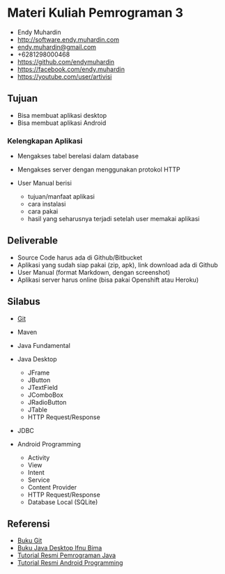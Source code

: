 # Materi Kuliah Pemrograman 3 #

* Endy Muhardin
* http://software.endy.muhardin.com
* endy.muhardin@gmail.com
* +6281298000468
* https://github.com/endymuhardin
* https://facebook.com/endy.muhardin
* https://youtube.com/user/artivisi

## Tujuan ##

* Bisa membuat aplikasi desktop
* Bisa membuat aplikasi Android

### Kelengkapan Aplikasi ###

* Mengakses tabel berelasi dalam database
* Mengakses server dengan menggunakan protokol HTTP
* User Manual berisi

    * tujuan/manfaat aplikasi
    * cara instalasi
    * cara pakai
    * hasil yang seharusnya terjadi setelah user memakai aplikasi

## Deliverable ##

* Source Code harus ada di Github/Bitbucket
* Aplikasi yang sudah siap pakai (zip, apk), link download ada di Github
* User Manual (format Markdown, dengan screenshot)
* Aplikasi server harus online (bisa pakai Openshift atau Heroku)

## Silabus ##

* [Git](http://git-scm.org/)
* Maven
* Java Fundamental
* Java Desktop

    * JFrame
    * JButton
    * JTextField
    * JComboBox
    * JRadioButton
    * JTable
    * HTTP Request/Response

* JDBC
* Android Programming

    * Activity
    * View
    * Intent
    * Service
    * Content Provider
    * HTTP Request/Response
    * Database Local (SQLite)

## Referensi ##

* [Buku Git](http://git-scm.com/book)
* [Buku Java Desktop Ifnu Bima](http://project-template.googlecode.com/files/Java%20Desktop%20-%20Ifnu%20Bima.pdf)
* [Tutorial Resmi Pemrograman Java](http://docs.oracle.com/javase/tutorial/)
* [Tutorial Resmi Android Programming](http://developer.android.com/guide/index.html)